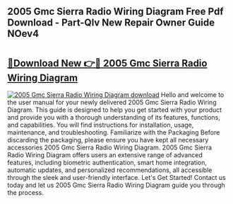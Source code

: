 ## 2005 Gmc Sierra Radio Wiring Diagram Free Pdf Download - Part-Qlv New Repair Owner Guide NOev4

# <h2><a href="http://dfkufvn.blite.top/?on=2005+Gmc+Sierra+Radio+Wiring+Diagram">🔗Download New 👉🔴 2005 Gmc Sierra Radio Wiring Diagram</a></h2>

[![2005 Gmc Sierra Radio Wiring Diagram download](https://i.imgur.com/lujVjoI.png)](http://dfkufvn.blite.top/?on=2005+Gmc+Sierra+Radio+Wiring+Diagram)
Hello and welcome to the user manual for your newly delivered 2005 Gmc Sierra Radio Wiring Diagram. This guide is designed to help you get started with your product and provide you with a thorough understanding of its features, functions, and capabilities. You will find instructions for installation, usage, maintenance, and troubleshooting. Familiarize with the Packaging Before discarding the packaging, please ensure you have kept all necessary accessories 2005 Gmc Sierra Radio Wiring Diagram. 2005 Gmc Sierra Radio Wiring Diagram offers users an extensive range of advanced features, including biometric authentication, smart home integration, automatic updates, and personalized recommendations, all accessible through the sleek and user-friendly interface. Let's Get Started! Contact us today and let us 2005 Gmc Sierra Radio Wiring Diagram guide you through the process.
